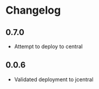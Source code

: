 # Changelog

## 0.7.0

* Attempt to deploy to central

## 0.0.6

* Validated deployment to jcentral
